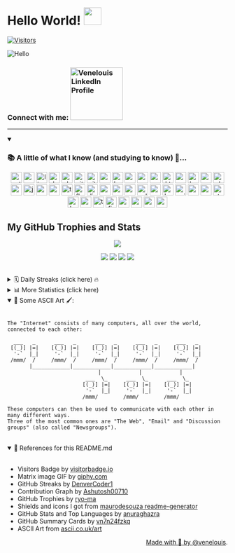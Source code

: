 # Hello World! <img src="https://media.giphy.com/media/hvRJCLFzcasrR4ia7z/giphy.gif" width="40px">
[![Visitors](https://api.visitorbadge.io/api/combined?path=https%3A%2F%2Fgithub.com%2Fvenelouis&label=visitors%20(daily%2Ftotal)%3A&labelColor=%23000000&countColor=%2327b800&labelStyle=upper&dateShow=true)](https://visitorbadge.io/status?path=https%3A%2F%2Fgithub.com%2Fvenelouis)

![Hello](https://media.giphy.com/media/MC6eSuC3yypCU/giphy.gif) 
### Connect with me:  <a href="https://www.linkedin.com/in/venelouis/" target="_blank"><img src="https://content.linkedin.com/content/dam/me/business/en-us/amp/brand-site/v2/bg/Chinese-LI-Logo.svg.original.svg" alt="Venelouis LinkedIn Profile" width="120" ></a>
--- 

<details open> 
<summary><h3> 📚 A little of what I know (and studying to know) 📝... </h3></summary>
<div align="center">
  <img src="https://img.shields.io/badge/Python-3776AB?logo=python&logoColor=white&style=for-the-badge" height="25" alt="python logo"  />
  <img src="https://cdn.jsdelivr.net/gh/devicons/devicon/icons/go/go-original.svg" height="25" alt="go logo"  />
  <img src="https://cdn.jsdelivr.net/gh/devicons/devicon/icons/linux/linux-original.svg" height="25" alt="linux logo"  />
  <img src="https://cdn.jsdelivr.net/gh/devicons/devicon/icons/debian/debian-original.svg" height="25" alt="debian logo"  />
  <img src="https://cdn.simpleicons.org/ubuntu/E95420" height="25" alt="ubuntu logo"  />
  <img src="https://cdn.jsdelivr.net/gh/devicons/devicon/icons/git/git-original.svg" height="25" alt="git logo"  />
  <img src="https://skillicons.dev/icons?i=github" height="25" alt="github logo"  />
  <img src="https://cdn.simpleicons.org/android/3DDC84" height="25" alt="android logo"  />
  <img src="https://cdn.simpleicons.org/gnubash/4EAA25" height="25" alt="bash logo"  />
  <img src="https://skillicons.dev/icons?i=regex" height="25" alt="regex logo"  />
  <img src="https://cdn.jsdelivr.net/gh/devicons/devicon/icons/vscode/vscode-original.svg" height="25" alt="vscode logo"  />
  <img src="https://skillicons.dev/icons?i=md" height="25" alt="markdown logo"  />
  <img src="https://cdn.jsdelivr.net/gh/devicons/devicon/icons/html5/html5-original.svg" height="25" alt="html5 logo"  />
  <img src="https://cdn.jsdelivr.net/gh/devicons/devicon/icons/css3/css3-original.svg" height="25" alt="css3 logo"  />
  <img src="https://cdn.jsdelivr.net/gh/devicons/devicon/icons/bootstrap/bootstrap-original.svg" height="25" alt="bootstrap logo"  />
  <img src="https://cdn.jsdelivr.net/gh/devicons/devicon/icons/sass/sass-original.svg" height="25" alt="sass logo"  />
  <img src="https://cdn.simpleicons.org/php/777BB4" height="25" alt="php logo"  />
  <img src="https://cdn.simpleicons.org/mysql/4479A1" height="25" alt="mysql logo"  />
  <img src="https://cdn.jsdelivr.net/gh/devicons/devicon/icons/javascript/javascript-original.svg" height="25" alt="javascript logo"  />
  <img src="https://cdn.jsdelivr.net/gh/devicons/devicon/icons/npm/npm-original-wordmark.svg" height="25" alt="npm logo"  />
  <img src="https://cdn.jsdelivr.net/gh/devicons/devicon/icons/vuejs/vuejs-original.svg" height="25" alt="vuejs logo"  />
  <img src="https://cdn.jsdelivr.net/gh/devicons/devicon/icons/typescript/typescript-original.svg" height="25" alt="typescript logo"  />
  <img src="https://skillicons.dev/icons?i=flask" height="25" alt="flask logo"  />
  <img src="https://skillicons.dev/icons?i=django" height="25" alt="django logo"  />
  <img src="https://skillicons.dev/icons?i=mongodb" height="25" alt="mongodb logo"  />
  <img src="https://cdn.jsdelivr.net/gh/devicons/devicon/icons/postgresql/postgresql-original.svg" height="25" alt="postgresql logo"  />
  <img src="https://cdn.simpleicons.org/redis/DC382D" height="25" alt="redis logo"  />
  <img src="https://cdn.simpleicons.org/selenium/43B02A" height="25" alt="selenium logo"  />
  <img src="https://cdn.jsdelivr.net/gh/devicons/devicon/icons/google/google-original.svg" height="25" alt="google logo"  />
  <img src="https://skillicons.dev/icons?i=heroku" height="25" alt="heroku logo"  />
  <img src="https://cdn.simpleicons.org/nginx/009639" height="25" alt="nginx logo"  />
  <img src="https://cdn.jsdelivr.net/gh/devicons/devicon/icons/apache/apache-original.svg" height="25" alt="apache logo"  />
  <img src="https://cdn.simpleicons.org/ruby/CC342D" height="25" alt="ruby logo"  />
  <img src="https://cdn.simpleicons.org/stackoverflow/F58025" height="25" alt="stackoverflow logo"  />
  <img src="https://cdn.simpleicons.org/kaggle/20BEFF" height="25" alt="kaggle logo"  />
  <img src="https://cdn.simpleicons.org/anaconda/44A833" height="25" alt="anaconda logo"  />
  <img src="https://cdn.jsdelivr.net/gh/devicons/devicon/icons/tensorflow/tensorflow-original.svg" height="25" alt="tensorflow logo"  />
  <img src="https://skillicons.dev/icons?i=firebase" height="25" alt="firebase logo"  />
  <img src="https://skillicons.dev/icons?i=gcp" height="25" alt="googlecloud logo"  />
  <img src="https://skillicons.dev/icons?i=aws" height="25" alt="amazonwebservices logo"  />
  <img src="https://cdn.jsdelivr.net/gh/devicons/devicon/icons/oracle/oracle-original.svg" height="25" alt="oracle logo"  />
  <img src="https://cdn.jsdelivr.net/gh/devicons/devicon/icons/azure/azure-original.svg" height="25" alt="azure logo"  />
</div>
</details>

## My GitHub Trophies and Stats
<p align="center"><img src="https://github-profile-trophy.vercel.app/?username=venelouis&theme=juicyfresh"/></a></p>

<p align="center"><img src="http://github-profile-summary-cards.vercel.app/api/cards/stats?username=venelouis&theme=transparent"/> 
<img src="http://github-profile-summary-cards.vercel.app/api/cards/productive-time?username=venelouis&theme=transparent&utcOffset=-3" />
<img src="http://github-profile-summary-cards.vercel.app/api/cards/repos-per-language?username=venelouis&theme=transparent"/>
<img src="http://github-profile-summary-cards.vercel.app/api/cards/most-commit-language?username=venelouis&theme=transparent" /> 
</p>
<br>

<details align="left">
  <summary> 🗓️ Daily Streaks (click here) 🔥 </summary> <br>
  <p align="center"><img src="https://streak-stats.demolab.com?user=venelouis&theme=burnt-neon"/></p>
</details>

<details align="left">
  <summary> 📊 More Statistics (click here)</summary> <br>
  <p align="center"><img src="https://github-readme-stats.vercel.app/api?username=venelouis&show_icons=true\&show=reviews,discussions_started,discussions_answered,prs_merged,prs_merged_percentage&theme=radical&rank_icon=percentile"/> <img src="https://github-readme-stats.vercel.app/api/top-langs/?username=venelouis&layout=compact&langs_count=10&theme=radical&custom_title=Top%20Languages" alt="Top Languages" /> </p>
  <p align="center"><img src="http://github-profile-summary-cards.vercel.app/api/cards/profile-details?username=venelouis&theme=chartreuse_dark"/></p>
  <p align="center"><img src="https://github-readme-activity-graph.vercel.app/graph?username=venelouis&radius=16&theme=chartreuse-dark&area=true&order=5"alt="activity-graph graph"/>
  <p align="right">*did you notice they are a little bit different?! Lol </p>
</details>
<details open>
<summary> 🎨 Some ASCII Art 🖌️:  </summary>
<br>
  
```
The "Internet" consists of many computers, all over the world, connected to each other:

  ___   _      ___   _      ___   _      ___   _      ___   _
 [(_)] |=|    [(_)] |=|    [(_)] |=|    [(_)] |=|    [(_)] |=|
  '-`  |_|     '-`  |_|     '-`  |_|     '-`  |_|     '-`  |_|
 /mmm/  /     /mmm/  /     /mmm/  /     /mmm/  /     /mmm/  /
       |____________|____________|____________|____________|
                             |            |            |
                         ___  \_      ___  \_      ___  \_
                        [(_)] |=|    [(_)] |=|    [(_)] |=|
                         '-`  |_|     '-`  |_|     '-`  |_|
                        /mmm/        /mmm/        /mmm/

These computers can then be used to communicate with each other in many different ways.
Three of the most common ones are "The Web", "Email" and "Discussion groups" (also called "Newsgroups").
```
</details>
<br>
<details open>
  <summary> 📜 References for this README.md</summary><br>
  <ul>
    <li>Visitors Badge by <a href="https://visitorbadge.io/status?path=https%3A%2F%2Fgithub.com%2Fvenelouis">visitorbadge.io</a></li>
    <li>Matrix image GIF by <a href="https://media.giphy.com/media/MC6eSuC3yypCU/giphy.gif">giphy.com</a></li>
    <li>GitHub Streaks by <a href="https://github.com/DenverCoder1/github-readme-streak-stats">DenverCoder1</a></li>
    <li>Contribution Graph by <a href="https://github.com/Ashutosh00710/github-readme-activity-graph">Ashutosh00710</a></li>
    <li>GitHub Trophies by <a href="https://github.com/ryo-ma/github-profile-trophy">ryo-ma</a></li>
    <li>Shields and icons I got from <a href="https://profile-readme-generator.com">maurodesouza readme-generator</a></li>
    <li>GitHub Stats and Top Languages by <a href="https://github.com/anuraghazra/github-readme-stats">anuraghazra</a></li>
    <li>GitHub Summary Cards by <a href="https://github.com/vn7n24fzkq/github-profile-summary-cards">vn7n24fzkq</a></li>
    <li>ASCII Art from <a href="https://ascii.co.uk/art/internet">ascii.co.uk/art</li>
  </ul>
  <div align="right">Made with 💚 by <a href="https://github.com/venelouis">@venelouis</a>.</div>
</details>
<!-- Veja também: 
- https://profile-readme-generator.com/ 
- https://rahuldkjain.github.io/gh-profile-readme-generator/
- Snake by <a href="https://github.com/Platane/snk">Platane</a>
<p align="center"><img src="https://raw.githubusercontent.com/platane/snk/output/github-contribution-grid-snake-dark.svg" alt="Snake animation" /></p>
<p align="center"><img src="https://github.com/venelouis/venelouis/blob/main/snake.svg"/></p>
-->
